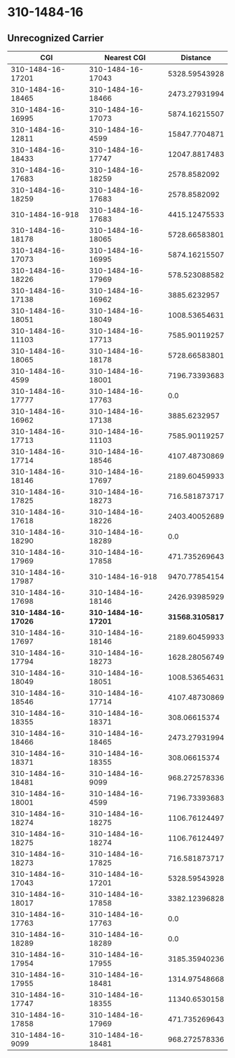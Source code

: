 # 310-1484-16
## Unrecognized Carrier


| CGI | Nearest CGI | Distance |
|-----|-------------|----------|
| 310-1484-16-17201 | 310-1484-16-17043 | 5328.59543928 |
| 310-1484-16-18465 | 310-1484-16-18466 | 2473.27931994 |
| 310-1484-16-16995 | 310-1484-16-17073 | 5874.16215507 |
| 310-1484-16-12811 | 310-1484-16-4599 | 15847.7704871 |
| 310-1484-16-18433 | 310-1484-16-17747 | 12047.8817483 |
| 310-1484-16-17683 | 310-1484-16-18259 | 2578.8582092 |
| 310-1484-16-18259 | 310-1484-16-17683 | 2578.8582092 |
| 310-1484-16-918 | 310-1484-16-17683 | 4415.12475533 |
| 310-1484-16-18178 | 310-1484-16-18065 | 5728.66583801 |
| 310-1484-16-17073 | 310-1484-16-16995 | 5874.16215507 |
| 310-1484-16-18226 | 310-1484-16-17969 | 578.523088582 |
| 310-1484-16-17138 | 310-1484-16-16962 | 3885.6232957 |
| 310-1484-16-18051 | 310-1484-16-18049 | 1008.53654631 |
| 310-1484-16-11103 | 310-1484-16-17713 | 7585.90119257 |
| 310-1484-16-18065 | 310-1484-16-18178 | 5728.66583801 |
| 310-1484-16-4599 | 310-1484-16-18001 | 7196.73393683 |
| 310-1484-16-17777 | 310-1484-16-17763 | 0.0 |
| 310-1484-16-16962 | 310-1484-16-17138 | 3885.6232957 |
| 310-1484-16-17713 | 310-1484-16-11103 | 7585.90119257 |
| 310-1484-16-17714 | 310-1484-16-18546 | 4107.48730869 |
| 310-1484-16-18146 | 310-1484-16-17697 | 2189.60459933 |
| 310-1484-16-17825 | 310-1484-16-18273 | 716.581873717 |
| 310-1484-16-17618 | 310-1484-16-18226 | 2403.40052689 |
| 310-1484-16-18290 | 310-1484-16-18289 | 0.0 |
| 310-1484-16-17969 | 310-1484-16-17858 | 471.735269643 |
| 310-1484-16-17987 | 310-1484-16-918 | 9470.77854154 |
| 310-1484-16-17698 | 310-1484-16-18146 | 2426.93985929 |
| **310-1484-16-17026** | **310-1484-16-17201** | **31568.3105817** |
| 310-1484-16-17697 | 310-1484-16-18146 | 2189.60459933 |
| 310-1484-16-17794 | 310-1484-16-18273 | 1628.28056749 |
| 310-1484-16-18049 | 310-1484-16-18051 | 1008.53654631 |
| 310-1484-16-18546 | 310-1484-16-17714 | 4107.48730869 |
| 310-1484-16-18355 | 310-1484-16-18371 | 308.06615374 |
| 310-1484-16-18466 | 310-1484-16-18465 | 2473.27931994 |
| 310-1484-16-18371 | 310-1484-16-18355 | 308.06615374 |
| 310-1484-16-18481 | 310-1484-16-9099 | 968.272578336 |
| 310-1484-16-18001 | 310-1484-16-4599 | 7196.73393683 |
| 310-1484-16-18274 | 310-1484-16-18275 | 1106.76124497 |
| 310-1484-16-18275 | 310-1484-16-18274 | 1106.76124497 |
| 310-1484-16-18273 | 310-1484-16-17825 | 716.581873717 |
| 310-1484-16-17043 | 310-1484-16-17201 | 5328.59543928 |
| 310-1484-16-18017 | 310-1484-16-17858 | 3382.12396828 |
| 310-1484-16-17763 | 310-1484-16-17763 | 0.0 |
| 310-1484-16-18289 | 310-1484-16-18289 | 0.0 |
| 310-1484-16-17954 | 310-1484-16-17955 | 3185.35940236 |
| 310-1484-16-17955 | 310-1484-16-18481 | 1314.97548668 |
| 310-1484-16-17747 | 310-1484-16-18355 | 11340.6530158 |
| 310-1484-16-17858 | 310-1484-16-17969 | 471.735269643 |
| 310-1484-16-9099 | 310-1484-16-18481 | 968.272578336 |

